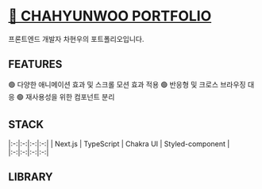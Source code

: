 # [🔑 CHAHYUNWOO PORTFOLIO](https://chahyunwoobi.com/)
프론트엔드 개발자 차현우의 포트폴리오입니다.

## FEATURES
🟢 다양한 애니메이션 효과 및 스크롤 모션 효과 적용
🟢 반응형 및 크로스 브라우징 대응
🟢 재사용성을 위한 컴포넌트 분리

## STACK
|:-:|:-:|:-:|:-:|
| Next.js | TypeScript | Chakra UI | Styled-component |
|:-:|:-:|:-:|:-:|

## LIBRARY

